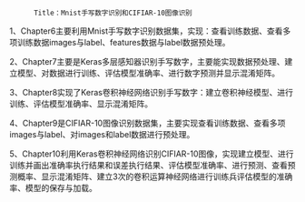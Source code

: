           Title：Mnist手写数字识别和CIFIAR-10图像识别
1、Chapter6主要利用Mnist手写数字识别数据集，实现：查看训练数据、查看多项训练数据images与label、features数据与label数据预处理。

2、Chapter7主要是Keras多层感知器识别手写数字，主要能实现数据预处理、建立模型、对数据进行训练、评估模型准确率、进行数字预测并显示混淆矩阵。

3、Chapter8实现了Keras卷积神经网络识别手写数字：建立卷积神经模型、进行训练、评估模型准确率、显示混淆矩阵。

4、Chapter9是CIFIAR-10图像识别数据集，主要实现查看训练数据、查看多项images与label、对images和label数据进行预处理。

5、Chapter10利用Keras卷积神经网络识别CIFIAR-10图像，实现建立模型、进行训练并画出准确率执行结果和误差执行结果、评估模型准确率、进行预测、查看预测概率、显示混淆矩阵、建立3次的卷积运算神经网络进行训练兵评估模型的准确率、模型的保存与加载。
